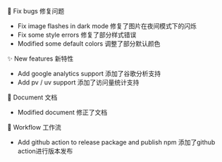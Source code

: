 <!-- version: 1.0.4 -->
🐛 Fix bugs 修复问题

- Fix image flashes in dark mode 修复了图片在夜间模式下的闪烁
- Fix some style errors 修复了部分样式错误
- Modified some default colors 调整了部分默认颜色

✨ New features 新特性

- Add google analytics support 添加了谷歌分析支持
- Add pv / uv support 添加了访问量统计支持

📝 Document 文档
- Modified document 修正了文档

🌈 Workflow 工作流
- Add github action to release package and publish npm 添加了github action进行版本发布